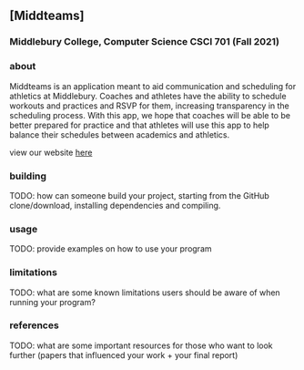 ## [Middteams]
### Middlebury College, Computer Science CSCI 701 (Fall 2021)

### about
Middteams is an application meant to aid communication and scheduling for athletics at Middlebury. Coaches and athletes have the ability to schedule workouts and practices and RSVP for them, increasing transparency in the scheduling process. With this app, we hope that coaches will be able to be better prepared for practice and that athletes will use this app to help balance their schedules between academics and athletics.

view our website [here](https://dborah123.github.io/MiddTeams/)

### building
TODO: how can someone build your project, starting from the GitHub clone/download, installing dependencies and compiling.

### usage
TODO: provide examples on how to use your program

### limitations
TODO: what are some known limitations users should be aware of when running your program?

### references
TODO: what are some important resources for those who want to look further (papers that influenced your work + your final report)
